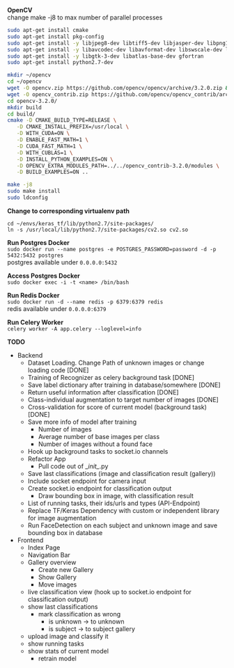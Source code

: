 __OpenCV__  
change make -j8 to max number of parallel processes
```bash
sudo apt-get install cmake
sudo apt-get install pkg-config
sudo apt-get install -y libjpeg8-dev libtiff5-dev libjasper-dev libpng12-dev
sudo apt-get install -y libavcodec-dev libavformat-dev libswscale-dev libv4l-dev libxvidcore-dev libx264-dev
sudo apt-get install -y libgtk-3-dev libatlas-base-dev gfortran
sudo apt-get install python2.7-dev

mkdir ~/opencv
cd ~/opencv
wget -O opencv.zip https://github.com/opencv/opencv/archive/3.2.0.zip && unzip opencv.zip
wget -O opencv_contrib.zip https://github.com/opencv/opencv_contrib/archive/3.2.0.zip && unzip opencv_contrib.zip
cd opencv-3.2.0/
mkdir build
cd build/
cmake -D CMAKE_BUILD_TYPE=RELEASE \
   -D CMAKE_INSTALL_PREFIX=/usr/local \
   -D WITH_CUDA=ON \
   -D ENABLE_FAST_MATH=1 \
   -D CUDA_FAST_MATH=1 \
   -D WITH_CUBLAS=1 \
   -D INSTALL_PYTHON_EXAMPLES=ON \
   -D OPENCV_EXTRA_MODULES_PATH=../../opencv_contrib-3.2.0/modules \
   -D BUILD_EXAMPLES=ON ..

make -j8
sudo make install
sudo ldconfig
```
__Change to corresponding virtualenv path__ 
```
cd ~/envs/keras_tf/lib/python2.7/site-packages/
ln -s /usr/local/lib/python2.7/site-packages/cv2.so cv2.so
```
**Run Postgres Docker**  
`sudo docker run --name postgres -e POSTGRES_PASSWORD=password -d -p 5432:5432 postgres`  
postgres available under `0.0.0.0:5432`

**Access Postgres Docker**  
`sudo docker exec -i -t <name> /bin/bash`

**Run Redis Docker**  
`sudo docker run -d --name redis -p 6379:6379 redis`  
redis available under `0.0.0.0:6379`

**Run Celery Worker**  
`celery worker -A app.celery --loglevel=info`


**TODO**
- Backend
    - Dataset Loading. Change Path of unknown images or change loading code [DONE]
    - Training of Recognizer as celery background task [DONE]
    - Save label dictionary after training in database/somewhere [DONE]
    - Return useful information after classification [DONE]
    - Class-individual augmentation to target number of images [DONE]
    - Cross-validation for score of current model (background task) [DONE]
    - Save more info of model after training
        - Number of images 
        - Average number of base images per class
        - Number of images without a found face
    - Hook up background tasks to socket.io channels
    - Refactor App
        - Pull code out of \__init\__.py
    - Save last classifications (image and classification result (gallery))
    - Include socket endpoint for camera input
    - Create socket.io endpoint for classification output
        - Draw bounding box in image, with classification result
    - List of running tasks, their ids/urls and types (API-Endpoint)
    - Replace TF/Keras Dependency with custom or independent library for image augmentation
    - Run FaceDetection on each subject and unknown image and save bounding box in database
- Frontend
    - Index Page
    - Navigation Bar
    - Gallery overview
        - Create new Gallery
        - Show Gallery
        - Move images 
    - live classification view (hook up to socket.io endpoint for classification output)
    - show last classifications
        - mark classification as wrong
            - is unknown -> to unknown
            - is subject -> to subject gallery
    - upload image and classify it
    - show running tasks
    - show stats of current model
        - retrain model
            
            
    